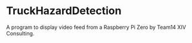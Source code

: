 # TruckHazardDetection
A program to display video feed from a Raspberry Pi Zero by Team14 XIV Consulting.
